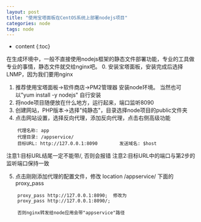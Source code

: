```yaml
---
layout: post
title: "使用宝塔面板在CentOS系统上部署nodejs项目"
categories: node
tags: node
---
```


* content
{:toc}

在生成环境中，一般不直接使用nodejs框架的静态文件部署功能，专业的工具做专业的事情，静态文件就交给nginx吧。
0. 安装宝塔面板，安装完成后选择LNMP，因为我们要用nginx
1. 推荐使用宝塔面板->软件商店->PM2管理器 安装node环境。 当然也可以"yum install -y nodejs" 自行安装
2. 将node项目随便放在什么地方，运行起来，端口监听8090
3. 创建网站，PHP版本->选择"纯静态"，目录选择node项目的public文件夹
4. 点击网站设置，选择反向代理，添加反向代理，点击右侧高级功能
```
	代理名称: app
	代理目录: /appservice/
	目标URL: http://127.0.0.1:8090		发送域名: $host
```

注意1:目标URL结尾一定不能带/, 否则会报错
注意2:目标URL中的端口与第2步的监听端口保持一致

5. 点击刚刚添加代理的配置文件，修改 location /appservice/ 下面的 proxy_pass
```
	proxy_pass http://127.0.0.1:8090;  修改为
	proxy_pass http://127.0.0.1:8090/;
	
	否则nginx转发给node应用会带"appservice"路径
```
